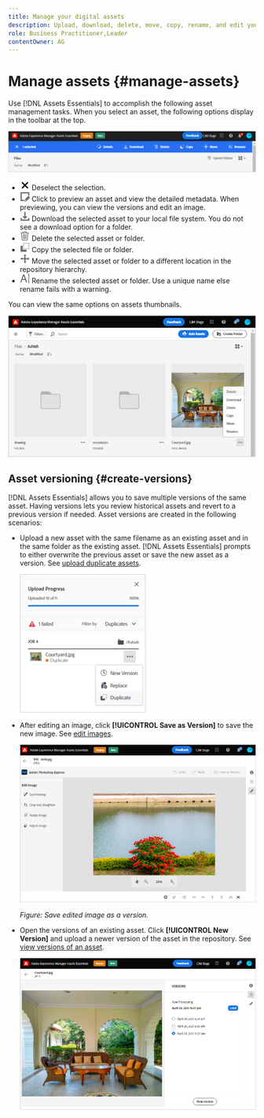 ```yaml
---
title: Manage your digital assets
description: Upload, download, delete, move, copy, rename, and edit your assets in [!DNL Assets Essentials].
role: Business Practitioner,Leader
contentOwner: AG
---
```


# Manage assets {#manage-assets}

Use [!DNL Assets Essentials] to accomplish the following asset management tasks. When you select an asset, the following options display in the toolbar at the top.

![Toolbar options when you select an asset](assets/toolbar-asset-selected.png)

* ![deselect icon](assets/do-not-localize/close-icon.png) Deselect the selection.
* ![details icon](assets/do-not-localize/edit-in-icon.png) Click to preview an asset and view the detailed metadata. When previewing, you can view the versions and edit an image.
* ![download icon](assets/do-not-localize/download-icon.png) Download the selected asset to your local file system. You do not see a download option for a folder.
* ![delete icon](assets/do-not-localize/delete-icon.png) Delete the selected asset or folder.
* ![copy icon](assets/do-not-localize/copy-icon.png) Copy the selected file or folder.
* ![move icon](assets/do-not-localize/move-icon.png) Move the selected asset or folder to a different location in the repository hierarchy.
* ![rename icon](assets/do-not-localize/rename-icon.png) Rename the selected asset or folder. Use a unique name else rename fails with a warning.

You can view the same options on assets thumbnails.

![Options on asset thumbnail to manage an asset](assets/options-on-thumbnail.png)

## Asset versioning {#create-versions}

[!DNL Assets Essentials] allows you to save multiple versions of the same asset. Having versions lets you review historical assets and revert to a previous version if needed. Asset versions are created in the following scenarios:

* Upload a new asset with the same filename as an existing asset and in the same folder as the existing asset. [!DNL Assets Essentials] prompts to either overwrite the previous asset or save the new asset as a version. See [upload duplicate assets](/help/add-delete.md#resolve-upload-fails).

  ![Create versions when uploading](assets/uploads-manage-duplicates.png)

* After editing an image, click **[!UICONTROL Save as Version]** to save the new image. See [edit images](/help/edit-images.md).

  ![Save edited image as a version](assets/edit-image2.png)

  *Figure: Save edited image as a version.*

* Open the versions of an existing asset. Click **[!UICONTROL New Version]** and upload a newer version of the asset in the repository. See [view versions of an asset](/help/understand-interface.md#view-versions).

  ![Option to upload a new version of an asset from the version history](assets/view-asset-versions2.png)
